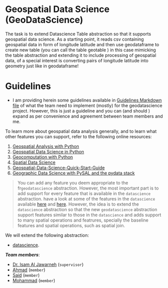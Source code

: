 # Geospatial Data Science (GeoDataScience)


The task is to extend Datascience Table abstraction so that it supports geospatial data science. 
As a starting point, it reads csv containing geospatial data in form of longitude latitude and then use geodataframe 
to create new table (you can call the table geotable ) in this case mimicking the table abstraction and extending it to include 
processing of geospatial data, of a special interest is converting pairs of longitude latitude into geometry just like in geodataframe!

# Guidelines

- I am providing herein some guidelines available in [Guidelines Markdown file](Guidelines.md) of what the team need to implement (mostly) for the geodatascience project. However, this is just a guideline and you can (and should ) expand as per convenience and agreement between team members and me.

To learn more about geospatial data analysis generally, and to learn what other features you can support, refer to the following online resources:
1. [Geospatial Analysis with Python](https://kodu.ut.ee/~kmoch/geopython2020/index.html)
2. [Geospatial Data Science in Python](https://zia207.github.io/geospatial-python.io/index.html)
3. [Geocomputation with Python](https://py.geocompx.org/)
4. [Spatial Data Science](https://r-spatial.org/book/)
5. [Geospatial-Data-Science-Quick-Start-Guide](https://github.com/PacktPublishing/Geospatial-Data-Science-Quick-Start-Guide)
6. [Geographic Data Science with PySAL and the pydata stack](https://darribas.org/gds_scipy16/)

> You can add any feature you deem appropriate to the fr`geodatascience` abstraction. However, the most important part is to add support for every feature that is available in the `datascience` abstraction.
have a look at some of the features in the `datascience` available [here](https://www.data8.org/datascience/) and [here](https://github.com/data-8/datascience). However, the idea is to extend the `datascience` abstraction so that the new `geodatascience` abstraction support features similar to those in the `datascience` and adds support to many spatial operations and featrures, specially the baseline features and spatial operations, such as spatial join.




We will extend the following abstraction:
- [datascience](https://github.com/data-8/datascience).

***Team members***:
- [Dr. Isam Al Jawarneh](https://isamaljawarneh.github.io/) (```supervisor```)
- [Ahmad]() (```member```)
- [Said]() (```member```) 
- [Mohammad]() (```member```) 


